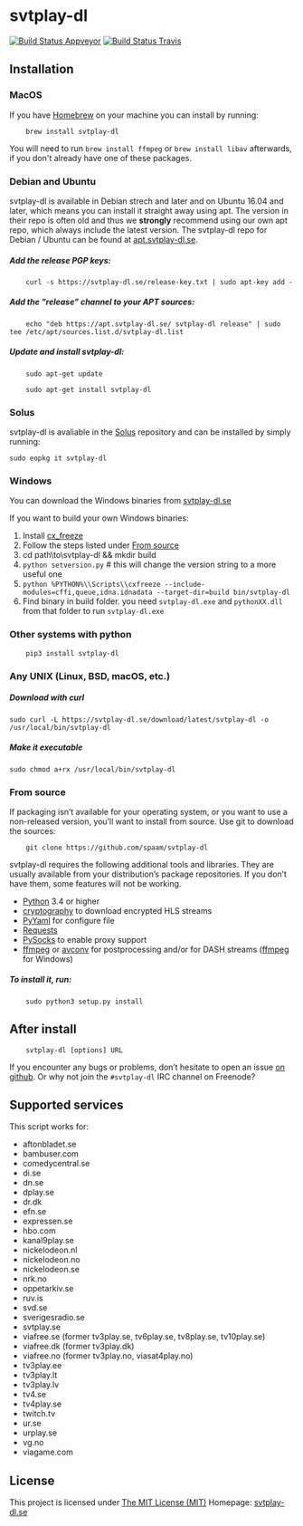 # svtplay-dl
[![Build Status Appveyor](https://ci.appveyor.com/api/projects/status/github/spaam/svtplay-dl?svg=true)](https://ci.appveyor.com/project/spaam/svtplay-dl)
[![Build Status Travis](https://travis-ci.org/spaam/svtplay-dl.svg)](https://travis-ci.org/spaam/svtplay-dl/)

## Installation

### MacOS

If you have [Homebrew](https://brew.sh/) on your machine you can install by running:

```
    brew install svtplay-dl
```
You will need to run `brew install ffmpeg` or `brew install libav` afterwards, if you don't already have one of these packages.

### Debian and Ubuntu

svtplay-dl is available in Debian strech and later and on Ubuntu 16.04 and later, which means you can install it straight away using apt. The version in their repo is often old and thus we **strongly** recommend using our own apt repo, which always include the latest version. The svtplay-dl repo for Debian / Ubuntu can be found at [apt.svtplay-dl.se](https://apt.svtplay-dl.se/).

##### Add the release PGP keys:
```
    curl -s https://svtplay-dl.se/release-key.txt | sudo apt-key add -
```

##### Add the "release" channel to your APT sources:
```
    echo "deb https://apt.svtplay-dl.se/ svtplay-dl release" | sudo tee /etc/apt/sources.list.d/svtplay-dl.list
```

##### Update and install svtplay-dl:
```
    sudo apt-get update

    sudo apt-get install svtplay-dl
```

### Solus

svtplay-dl is avaliable in the [Solus](https://getsol.us.com/) repository and can be installed by simply running:

```
sudo eopkg it svtplay-dl
```

### Windows

You can download the Windows binaries from [svtplay-dl.se](https://svtplay-dl.se/)

If you want to build your own Windows binaries:

1. Install [cx_freeze](https://anthony-tuininga.github.io/cx_Freeze/)
3. Follow the steps listed under [From source](#from-source)
4. cd path\to\svtplay-dl && mkdir build
5. `python setversion.py`  # this will change the version string to a more useful one
5. `python %PYTHON%\\Scripts\\cxfreeze --include-modules=cffi,queue,idna.idnadata --target-dir=build bin/svtplay-dl`
6. Find binary in build folder. you need `svtplay-dl.exe` and `pythonXX.dll` from that folder to run `svtplay-dl.exe`

### Other systems with python

```
    pip3 install svtplay-dl
```

### Any UNIX (Linux, BSD, macOS, etc.)

##### Download with curl
```
sudo curl -L https://svtplay-dl.se/download/latest/svtplay-dl -o /usr/local/bin/svtplay-dl
```

##### Make it executable
```
sudo chmod a+rx /usr/local/bin/svtplay-dl
```

### From source

If packaging isn’t available for your operating system, or you want to
use a non-released version, you’ll want to install from source. Use git
to download the sources:

```
    git clone https://github.com/spaam/svtplay-dl
```

svtplay-dl requires the following additional tools and libraries. They
are usually available from your distribution’s package repositories. If
you don’t have them, some features will not be working.

-  [Python](https://www.python.org) 3.4 or higher
-  [cryptography](https://cryptography.io/en/latest) to download encrypted HLS streams
-  [PyYaml](https://github.com/yaml/pyyaml) for configure file
-  [Requests](https://2.python-requests.org)
-  [PySocks](https://github.com/Anorov/PySocks) to enable proxy support
-  [ffmpeg](https://ffmpeg.org) or [avconv](https://libav.org) for postprocessing and/or for DASH streams ([ffmpeg](https://ffmpeg.zeranoe.com) for Windows)

##### To install it, run:

```
    sudo python3 setup.py install
```

## After install

```
    svtplay-dl [options] URL
```

If you encounter any bugs or problems, don’t hesitate to open an issue [on github](https://github.com/spaam/svtplay-dl/issues).
Or why not join the ``#svtplay-dl`` IRC channel on Freenode?

## Supported services

This script works for:

-  aftonbladet.se
-  bambuser.com
-  comedycentral.se
-  di.se
-  dn.se
-  dplay.se
-  dr.dk
-  efn.se
-  expressen.se
-  hbo.com
-  kanal9play.se
-  nickelodeon.nl
-  nickelodeon.no
-  nickelodeon.se
-  nrk.no
-  oppetarkiv.se
-  ruv.is
-  svd.se
-  sverigesradio.se
-  svtplay.se
-  viafree.se (former tv3play.se, tv6play.se, tv8play.se, tv10play.se)
-  viafree.dk (former tv3play.dk)
-  viafree.no (former tv3play.no, viasat4play.no)
-  tv3play.ee
-  tv3play.lt
-  tv3play.lv
-  tv4.se
-  tv4play.se
-  twitch.tv
-  ur.se
-  urplay.se
-  vg.no
-  viagame.com

## License

This project is licensed under [The MIT License (MIT)](LICENSE)
Homepage: [svtplay-dl.se](https://svtplay-dl.se/)
